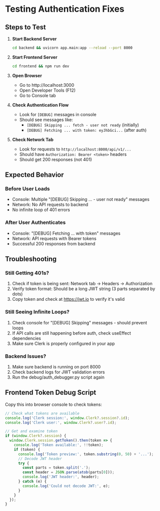 # Testing Authentication Fixes

## Steps to Test

1. **Start Backend Server**
   ```bash
   cd backend && uvicorn app.main:app --reload --port 8000
   ```

2. **Start Frontend Server** 
   ```bash
   cd frontend && npm run dev
   ```

3. **Open Browser**
   - Go to http://localhost:3000
   - Open Developer Tools (F12)
   - Go to Console tab

4. **Check Authentication Flow**
   - Look for `[DEBUG]` messages in console
   - Should see messages like:
     - `[DEBUG] Skipping ... fetch - user not ready`  (initially)
     - `[DEBUG] Fetching ... with token: eyJhbGci...`  (after auth)

5. **Check Network Tab**
   - Look for requests to `http://localhost:8000/api/v1/...`
   - Should have `Authorization: Bearer <token>` headers
   - Should get 200 responses (not 401)

## Expected Behavior

### Before User Loads
- Console: Multiple "[DEBUG] Skipping ... - user not ready" messages
- Network: No API requests to backend
- No infinite loop of 401 errors

### After User Authenticates  
- Console: "[DEBUG] Fetching ... with token" messages
- Network: API requests with Bearer tokens
- Successful 200 responses from backend

## Troubleshooting

### Still Getting 401s?
1. Check if token is being sent: Network tab → Headers → Authorization
2. Verify token format: Should be a long JWT string (3 parts separated by dots)
3. Copy token and check at https://jwt.io to verify it's valid

### Still Seeing Infinite Loops?
1. Check console for "[DEBUG] Skipping" messages - should prevent loops
2. If API calls are still happening before auth, check useEffect dependencies
3. Make sure Clerk is properly configured in your app

### Backend Issues?
1. Make sure backend is running on port 8000
2. Check backend logs for JWT validation errors
3. Run the debug/auth_debugger.py script again

## Frontend Token Debug Script

Copy this into browser console to check tokens:
```javascript
// Check what tokens are available
console.log('Clerk session:', window.Clerk?.session?.id);
console.log('Clerk user:', window.Clerk?.user?.id);

// Get and examine token
if (window.Clerk?.session) {
  window.Clerk.session.getToken().then(token => {
    console.log('Token available:', !!token);
    if (token) {
      console.log('Token preview:', token.substring(0, 50) + '...');
      // Decode JWT header
      try {
        const parts = token.split('.');
        const header = JSON.parse(atob(parts[0]));
        console.log('JWT header:', header);
      } catch (e) {
        console.log('Could not decode JWT:', e);
      }
    }
  });
}
```